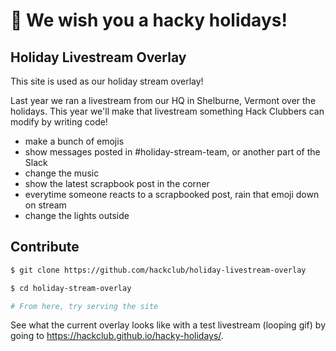 # 🎄 We wish you a hacky holidays!

## Holiday Livestream Overlay

This site is used as our holiday stream overlay!

Last year we ran a livestream from our HQ in Shelburne, Vermont over the holidays. This year we'll make that livestream something Hack Clubbers can modify by writing code!

- make a bunch of emojis
- show messages posted in #holiday-stream-team, or another part of the Slack
- change the music
- show the latest scrapbook post in the corner
- everytime someone reacts to a scrapbooked post, rain that emoji down on stream
- change the lights outside

## Contribute

```sh
$ git clone https://github.com/hackclub/holiday-livestream-overlay

$ cd holiday-stream-overlay

# From here, try serving the site
```

See what the current overlay looks like with a test livestream (looping gif) by going to https://hackclub.github.io/hacky-holidays/.
